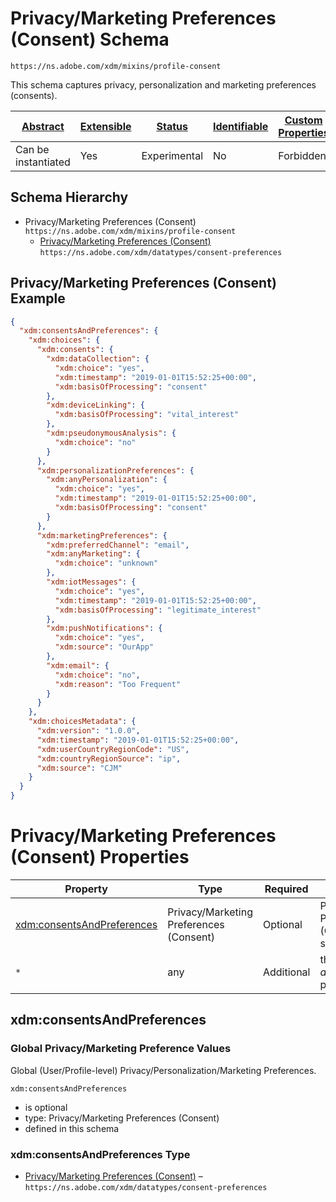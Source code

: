
# Privacy/Marketing Preferences (Consent) Schema

```
https://ns.adobe.com/xdm/mixins/profile-consent
```

This schema captures privacy, personalization and marketing preferences (consents).

| [Abstract](../../../abstract.md) | [Extensible](../../../extensions.md) | [Status](../../../status.md) | [Identifiable](../../../id.md) | [Custom Properties](../../../extensions.md) | [Additional Properties](../../../extensions.md) | Defined In |
|----------------------------------|--------------------------------------|------------------------------|--------------------------------|---------------------------------------------|-------------------------------------------------|------------|
| Can be instantiated | Yes | Experimental | No | Forbidden | Permitted | [mixins/profile/profile-consent.schema.json](mixins/profile/profile-consent.schema.json) |
## Schema Hierarchy

* Privacy/Marketing Preferences (Consent) `https://ns.adobe.com/xdm/mixins/profile-consent`
  * [Privacy/Marketing Preferences (Consent)](../../datatypes/consentpreferences.schema.md) `https://ns.adobe.com/xdm/datatypes/consent-preferences`


## Privacy/Marketing Preferences (Consent) Example
```json
{
  "xdm:consentsAndPreferences": {
    "xdm:choices": {
      "xdm:consents": {
        "xdm:dataCollection": {
          "xdm:choice": "yes",
          "xdm:timestamp": "2019-01-01T15:52:25+00:00",
          "xdm:basisOfProcessing": "consent"
        },
        "xdm:deviceLinking": {
          "xdm:basisOfProcessing": "vital_interest"
        },
        "xdm:pseudonymousAnalysis": {
          "xdm:choice": "no"
        }
      },
      "xdm:personalizationPreferences": {
        "xdm:anyPersonalization": {
          "xdm:choice": "yes",
          "xdm:timestamp": "2019-01-01T15:52:25+00:00",
          "xdm:basisOfProcessing": "consent"
        }
      },
      "xdm:marketingPreferences": {
        "xdm:preferredChannel": "email",
        "xdm:anyMarketing": {
          "xdm:choice": "unknown"
        },
        "xdm:iotMessages": {
          "xdm:choice": "yes",
          "xdm:timestamp": "2019-01-01T15:52:25+00:00",
          "xdm:basisOfProcessing": "legitimate_interest"
        },
        "xdm:pushNotifications": {
          "xdm:choice": "yes",
          "xdm:source": "OurApp"
        },
        "xdm:email": {
          "xdm:choice": "no",
          "xdm:reason": "Too Frequent"
        }
      }
    },
    "xdm:choicesMetadata": {
      "xdm:version": "1.0.0",
      "xdm:timestamp": "2019-01-01T15:52:25+00:00",
      "xdm:userCountryRegionCode": "US",
      "xdm:countryRegionSource": "ip",
      "xdm:source": "CJM"
    }
  }
}
```

# Privacy/Marketing Preferences (Consent) Properties

| Property | Type | Required | Defined by |
|----------|------|----------|------------|
| [xdm:consentsAndPreferences](#xdmconsentsandpreferences) | Privacy/Marketing Preferences (Consent) | Optional | Privacy/Marketing Preferences (Consent) (this schema) |
| `*` | any | Additional | this schema *allows* additional properties |

## xdm:consentsAndPreferences
### Global Privacy/Marketing Preference Values

Global (User/Profile-level) Privacy/Personalization/Marketing Preferences.

`xdm:consentsAndPreferences`
* is optional
* type: Privacy/Marketing Preferences (Consent)
* defined in this schema

### xdm:consentsAndPreferences Type


* [Privacy/Marketing Preferences (Consent)](../../datatypes/consentpreferences.schema.md) – `https://ns.adobe.com/xdm/datatypes/consent-preferences`




